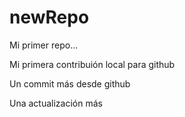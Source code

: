 # newRepo

Mi primer repo...

Mi primera contribuión local para github

Un commit más desde github

Una actualización más

